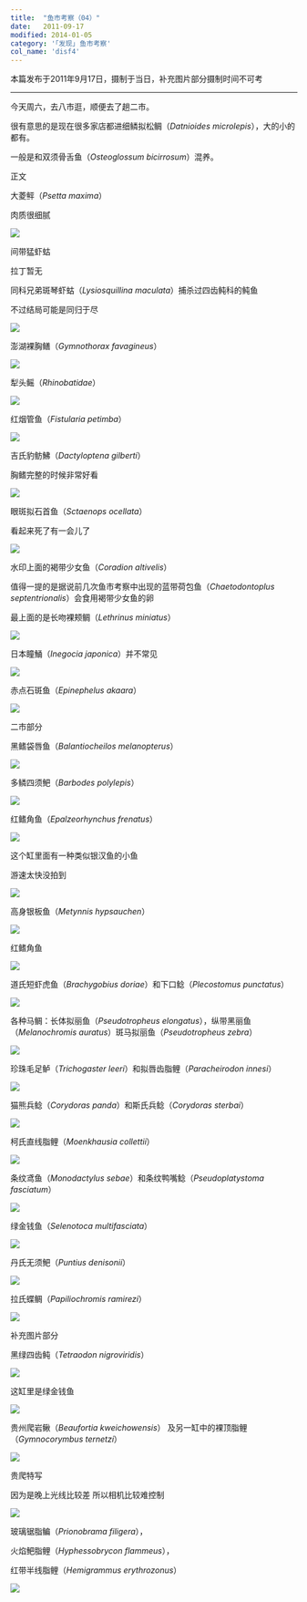 ```yaml
---
title:  "鱼市考察（04）"
date:   2011-09-17
modified: 2014-01-05
category: '｢发现｣ 鱼市考察'
col_name: 'disf4'
---
```


本篇发布于2011年9月17日，摄制于当日，补充图片部分摄制时间不可考

---

今天周六，去八市逛，顺便去了趟二市。

很有意思的是现在很多家店都进细鳞拟松鲷（<i>Datnioides microlepis</i>），大的小的都有。

一般是和双须骨舌鱼（<i>Osteoglossum bicirrosum</i>）混养。

正文

大菱鲆（<i>Psetta maxima</i>）

肉质很细腻

<img class='disc' src='https://i.postimg.cc/cJhwQKd9/10.jpg'>

间带猛虾蛄

拉丁暂无

同科兄弟斑琴虾蛄（<i>Lysiosquillina maculata</i>）捕杀过四齿鲀科的鲀鱼

不过结局可能是同归于尽

<img class='disc' src='https://i.postimg.cc/4y7ckBVq/11.jpg'>

澎湖裸胸鳝（<i>Gymnothorax favagineus</i>）

<img class='disc' src='https://i.postimg.cc/MKBB93Wj/12.jpg'>

犁头鳐（<i>Rhinobatidae</i>）

<img class='disc' src='https://i.postimg.cc/PJgwtYMx/13.jpg'>

红烟管鱼（<i>Fistularia petimba</i>）

<img class='disc' src='https://i.postimg.cc/2jMvFNfD/14.jpg'>

吉氏豹鲂鮄（<i>Dactyloptena gilberti</i>）

胸鳍完整的时候非常好看

<img class='disc' src='https://i.postimg.cc/nzL7THzH/15.jpg'>

眼斑拟石首鱼（<i>Sctaenops ocellata</i>）

看起来死了有一会儿了

<img class='disc' src='https://i.postimg.cc/MTrBFhM1/16.jpg'>

水印上面的褐带少女鱼（<i>Coradion altivelis</i>）

值得一提的是据说前几次鱼市考察中出现的蓝带荷包鱼（<i>Chaetodontoplus septentrionalis</i>）会食用褐带少女鱼的卵

最上面的是长吻裸颊鲷（<i>Lethrinus miniatus</i>）

<img class='disc' src='https://i.postimg.cc/y8zZthdp/17.jpg'>

日本瞳鯒（<i>Inegocia japonica</i>）并不常见

<img class='disc' src='https://i.postimg.cc/0ydws6Kk/18.jpg'>

赤点石斑鱼（<i>Epinephelus akaara</i>）

<img class='disc' src='https://i.postimg.cc/vmY6HQ5W/19.jpg'>

二市部分

黑鳍袋唇鱼（<i>Balantiocheilos melanopterus</i>）

<img class='disc' src='https://i.postimg.cc/k5TR2kyL/20.jpg'>

多鳞四须鲃（<i>Barbodes polylepis</i>）

<img class='disc' src='https://i.postimg.cc/ydWgcvQx/21.jpg'>

红鳍角鱼（<i>Epalzeorhynchus frenatus</i>）

<img class='disc' src='https://i.postimg.cc/7br5vDxJ/22.jpg'>

这个缸里面有一种类似银汉鱼的小鱼

游速太快没拍到

<img class='disc' src='https://i.postimg.cc/C5qR6dVV/23.jpg'>

高身银板鱼（<i>Metynnis hypsauchen</i>）

<img class='disc' src='https://i.postimg.cc/sX8Bc7qc/24.jpg'>

红鳍角鱼

<img class='disc' src='https://i.postimg.cc/kMBhwSBt/25.jpg'>

道氏短虾虎鱼（<i>Brachygobius doriae</i>）和下口鲶（<i>Plecostomus punctatus</i>）

<img class='disc' src='https://i.postimg.cc/NGSCn0HC/26.jpg'>

各种马鲷：长体拟丽鱼（<i>Pseudotropheus elongatus</i>），纵带黑丽鱼（<i>Melanochromis auratus</i>）斑马拟丽鱼（<i>Pseudotropheus zebra</i>）

<img class='disc' src='https://i.postimg.cc/m29pWG3L/27.jpg'>

珍珠毛足鲈（<i>Trichogaster leeri</i>）和拟唇齿脂鲤（<i>Paracheirodon innesi</i>）

<img class='disc' src='https://i.postimg.cc/4xTLJFwz/28.jpg'>

猫熊兵鲶（<i>Corydoras panda</i>）和斯氏兵鲶（<i>Corydoras sterbai</i>）

<img class='disc' src='https://i.postimg.cc/N0sdX93F/29.jpg'>

柯氏直线脂鲤（<i>Moenkhausia collettii</i>）

<img class='disc' src='https://i.postimg.cc/0NVc05vf/30.jpg'>

条纹鸢鱼（<i>Monodactylus sebae</i>）和条纹鸭嘴鲶（<i>Pseudoplatystoma fasciatum</i>）

<img class='disc' src='https://i.postimg.cc/NMLbJhfw/31.jpg'>

绿金钱鱼（<i>Selenotoca multifasciata</i>）

<img class='disc' src='https://i.postimg.cc/V6Tg27d0/32.jpg'>

丹氏无须鲃（<i>Puntius denisonii</i>）

<img class='disc' src='https://i.postimg.cc/MHQ5wyQP/33.jpg'>

拉氏蝶鲷（<i>Papiliochromis ramirezi</i>）

<img class='disc' src='https://i.postimg.cc/3x71M0J1/34.jpg'>

补充图片部分

黑绿四齿鲀（<i>Tetraodon nigroviridis</i>）

<img class='disc' src='https://i.postimg.cc/wxy0DdGX/35.jpg'>

这缸里是绿金钱鱼

<img class='disc' src='https://i.postimg.cc/ryBgJYBv/36.jpg'>

贵州爬岩鳅（<i>Beaufortia kweichowensis</i>） 及另一缸中的裸顶脂鲤（<i>Gymnocorymbus ternetzi</i>）

<img class='disc' src='https://i.postimg.cc/HsbzP9Hj/37.jpg'>

贵爬特写

因为是晚上光线比较差 所以相机比较难控制

<img class='disc' src='https://i.postimg.cc/BnggJZj0/38.jpg'>

玻璃锯脂鳊（<i>Prionobrama filigera</i>），

火焰鲃脂鲤（<i>Hyphessobrycon flammeus</i>），

红带半线脂鲤（<i>Hemigrammus erythrozonus</i>）

<img class='disc' src='https://i.postimg.cc/TPNJWkjN/39.jpg'>

